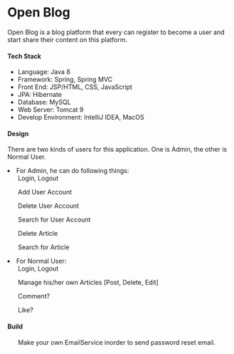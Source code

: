 # Open Blog

Open Blog is a blog platform that every can register
to become a user and start share their content on this platform. 

#### Tech Stack

 - Language: Java 8
 - Framework: Spring, Spring MVC
 - Front End: JSP/HTML, CSS, JavaScript
 - JPA: Hibernate
 - Database: MySQL
 - Web Server: Tomcat 9
 - Develop Environment: IntelliJ IDEA, MacOS

#### Design

There are two kinds of users for this application. One is Admin, the other is Normal User.
<li>
    For Admin, he can do following things:
    <ul>Login, Logout</ul>
    <ul>Add User Account</ul>
    <ul>Delete User Account</ul>
    <ul>Search for User Account</ul>
    <ul>Delete Article</ul>
    <ul>Search for Article</ul>
</li>
<li>
    For Normal User:
    <ul>Login, Logout</ul>
    <ul>Manage his/her own Articles [Post, Delete, Edit]</ul>
    <ul>Comment?</ul>
    <ul>Like?</ul>
</li>

#### Build

<ul>
    Make your own EmailService inorder to send password reset email.
</ul>